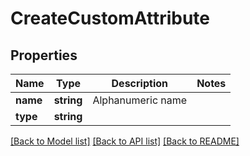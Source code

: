 # CreateCustomAttribute

## Properties
Name | Type | Description | Notes
------------ | ------------- | ------------- | -------------
**name** | **string** | Alphanumeric name | 
**type** | **string** |  | 

[[Back to Model list]](../../README.md#documentation-for-models) [[Back to API list]](../../README.md#documentation-for-api-endpoints) [[Back to README]](../../README.md)

